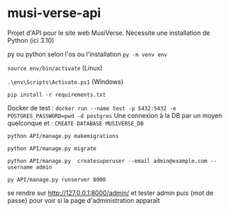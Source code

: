 # musi-verse-api
Projet d'API pour le site web MusiVerse.
Nécessite une installation de Python (ici 3.10)

py ou python selon l'os ou l'installation
`py -m venv env `

`source env/bin/activate` (Linux)

`.\env\Scripts\Activate.ps1` (Windows)

`pip install -r requirements.txt`

Docker de test :
`docker run --name test -p 5432:5432 -e POSTGRES_PASSWORD=pwd -d postgres`
Une connexion à la DB par un moyen quelconque et : 
`CREATE DATABASE MUSIVERSE_DB`


`python API/manage.py makemigrations`

`python API/manage.py migrate`

`python API/manage.py  createsuperuser --email admin@example.com --username admin`

`py API/manage.py runserver 8000`

se rendre sur http://127.0.0.1:8000/admin/ et tester admin puis {mot de passe} pour voir si la page d'administration apparaît

